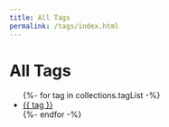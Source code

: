 ```yaml
---
title: All Tags
permalink: /tags/index.html
---
```


# All Tags

<ul>
  {%- for tag in collections.tagList -%}
    <li>
      <a href="/tags/{{ tag | slug }}/">{{ tag }}</a>
    </li>
  {%- endfor -%}
</ul>